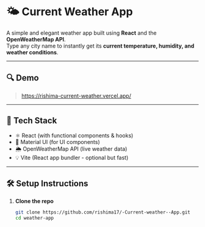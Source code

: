 # 🌤️ Current Weather App

A simple and elegant weather app built using **React** and the **OpenWeatherMap API**.  
Type any city name to instantly get its **current temperature, humidity, and weather conditions**.

---

## 🔍 Demo

>https://rishima-current-weather.vercel.app/

---



## 🔧 Tech Stack

- ⚛️ React (with functional components & hooks)
- 🎨 Material UI (for UI components)
- 🌦️ OpenWeatherMap API (live weather data)
- 💡 Vite (React app bundler - optional but fast)

---

## 🛠️ Setup Instructions

1. **Clone the repo**
   ```bash
   git clone https://github.com/rishima17/-Current-weather--App.git
   cd weather-app
